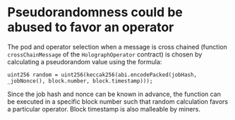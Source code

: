# Pseudorandomness could be abused to favor an operator

The pod and operator selection when a message is cross chained (function `crossChainMessage` of the `HolographOperator` contract) is chosen by calculating a pseudorandom value using the formula:

```
uint256 random = uint256(keccak256(abi.encodePacked(jobHash, _jobNonce(), block.number, block.timestamp)));
```

Since the job hash and nonce can be known in advance, the function can be executed in a specific block number such that random calculation favors a particular operator. Block timestamp is also malleable by miners.
